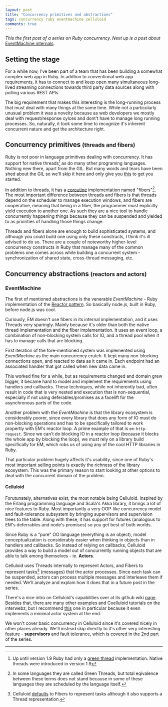 ```yaml
---
layout: post
title: "Concurrency primitives and abstractions"
tags: concurrency ruby eventmachine celluloid
comments: true
---
```


*This the first post of a series on Ruby concurrency. Next up is a post about* [EventMachine internals](/2014/07/15/eventmachine_internals_and_the_reactor_pattern).

## Setting the stage

For a while now, I've been part of a team that has been building a somewhat complex web app in Ruby. In addtion to  conventional web app requirements, it has to connect to and keep open many simultaneous long-lived streaming connections towards third party data sources along with polling various REST APIs.

The big requirement that makes this interesting is the long-running process that must deal with many things at the same time. While not a particularly unusual problem it was a novelty because as web developers we mostly deal with request/response cylces and dont't have to manage long running processes. So, naturally, it took some time to recognize it's inherent concurrent nature and get the architecture right.

## Concurrency primitives <small>(threads and fibers)</small>

Ruby is not poor in language primitives dealing with concurrency. It has support for native threads[^1] as do many other programing languages. Nothing new there, apart from the GIL. But many words and tears have been shed about the GIL so we'll skip it here and only give you [this](http://www.jstorimer.com/blogs/workingwithcode/8085491-nobody-understands-the-gil) to get you started. 

In addition to threads, it has a [coroutine](http://www.ruby-doc.org/core-2.1.1/Fiber.html) implementation named "fibers"[^2]. The most important difference between threads and fibers is that threads depend on the scheduler to manage execution windows, and fibers are cooperative, meaning that being in a fiber, the programmer must explicitly yield execution to another one. As such they are a nice tool to handle concurrently happening things because they can be suspended and yielded to as priorities of handling those things change.

Threads and fibers alone are enough to build sophisticated systems, and although you could build one using only these constructs, I think it's ill advised to do so. There are a couple of noteworthy higher-level concurrency constructs in Ruby that manage many of the common problems one comes across while building a concurrent system - synchronization of shared state, cross-thread messaging, etc.

## Concurrency abstractions <small>(reactors and actors)</small>

### EventMachine

The first of mentioned abstractions is the venerable *EventMachine* - Ruby implementation of the [Reactor pattern](http://en.wikipedia.org/wiki/Reactor_pattern). So basically node.js, built in Ruby, before node.js was cool.

Curiously, EM doesn't use fibers in its internal implementation, and it uses Threads very sparingly. Mainly because it's older than both the native thread implementation and the fiber implementation. It uses an event loop, a combination of non-blocking system calls for IO, and a thread pool when it has to manage calls that are blocking.

First iteration of the fore-mentioned system was implemented using *EventMachine* as the main concurrency crutch. It kept many non-blocking connections open, and reacted to data as it came in. Each endpoint had an associated handler that got called when new data came in. 

This worked fine for a while, but as requirements changed and domain grew bigger, it became hard to model and implement the requirements using handlers and callbacks. These techniques, while not inherently bad, often result in code that is very nested and execution that is non-sequential, especially if not using deferables/promises as a facelift for the asynchronous parts of the code.

Another problem with the *EventMachine* is that the library ecosystem is considerably poorer, since every library that does any form of IO must do non-blocking operations and has to be specifically tailored to work propertly with EM's reactor loop. A prime example of that is ```em-http-request```. Since we can't do blocking IO in a reactor loop (because it blocks the whole app by blocking the loop), we must rely on a library build specifically for EM, which robs us of using any of the cool HTTP libraries in Ruby.

That particular problem hugely affects it's usability, since one of Ruby's most important selling points is exactly the richness of the library ecosystem. This was the primary reason to start looking at other options to deal with the concurrent domain of the problem.

#### Celluloid

Forutunately, alternatives exist, the most notable being Celluloid. Inspired by the Erlang programming language and Scala's Akka library, it brings a lot of nice features to Ruby. Most importantly a very OOP-like concurrency model and fault-tolerance subsystem by bringing supervisors and supervision trees to the table. Along with these, it has support for futures (analogous to EM's deferrables and node's promises) so you get best of both worlds.

Since Ruby is a "pure" OO language (everything is an object), model conceptualization is considerably easier when thinking in objects than in handlers and callbacks. So instead of relying on callbacks, Celluloid provides a way to build a model out of concurrently running objects that are able to talk among themselves - ie. **Actors**.

Celluloid uses Threads internally to represent Actors, and Fibers to represent tasks[^3] (messages) that the actor processes. Since each task can be suspended, actors can process multiple messages and interleave them if needed. We'll analyze and explain how it does that in a future post in the series.

There's a nice intro on Celluloid's capabilities over at its github wiki [page](https://github.com/celluloid/celluloid/wiki). Besides that, there are many other examples and  Coelluloid tutorials on the interwebz, but I recommend [this](https://practicingruby.com/articles/gentle-intro-to-actor-based-concurrency) one in particular because it even implements a minimal actor system at the end.

We won't cover basic concurrency in Celluloid since it's covered nicely in other places already. We'll instead skip directly to it's other very interesting feature - **supervisors** and fault tolerance, which is covered in the [2nd part](http://pltconfusion.com/2014/06/10/let_it_crash_ruby_style) of the series.

---
[^1]: Up until version 1.9 Ruby had only a [green thread](http://en.wikipedia.org/wiki/Green_threads) implementation. Native threads were introduced in version 1.9

[^2]: In some languages they are called Green Threads, but total eqivalence between these terms does not stand because in some of these languages they are scheduled by the language itself.

[^3]: Celluloid [defaults](https://github.com/celluloid/celluloid/blob/64e46ee0ecbd848249d0476e8ac512b93bf18485/lib/celluloid.rb#L509) to Fibers to represent tasks although it also supports a Thread representation.
 
